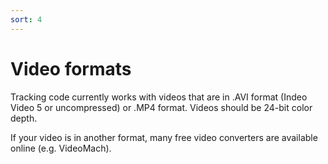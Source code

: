 ```yaml
---
sort: 4
---
```


# Video formats
Tracking code currently works with videos that are in .AVI format (Indeo Video 5 or uncompressed) or .MP4 format.  Videos should be 24-bit color depth.

If your video is in another format, many free video converters are available online (e.g. VideoMach).
